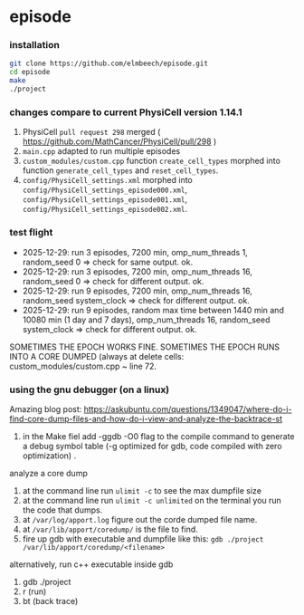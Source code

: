 # episode

### installation

```bash
git clone https://github.com/elmbeech/episode.git
cd episode
make
./project
```

### changes compare to current PhysiCell version 1.14.1

1. PhysiCell `pull request 298` merged ( https://github.com/MathCancer/PhysiCell/pull/298 )
1. `main.cpp`  adapted to run multiple episodes
1. `custom_modules/custom.cpp` function `create_cell_types` morphed into function `generate_cell_types` and `reset_cell_types`.
1. `config/PhysiCell_settings.xml` morphed into `config/PhysiCell_settings_episode000.xml`, `config/PhysiCell_settings_episode001.xml`, `config/PhysiCell_settings_episode002.xml`.


### test flight
+ 2025-12-29: run 3 episodes, 7200 min, omp_num_threads 1, random_seed 0  => check for same output. ok.
+ 2025-12-29: run 3 episodes, 7200 min, omp_num_threads 16, random_seed 0 => check for different output. ok.
+ 2025-12-29: run 9 episodes, 7200 min, omp_num_threads 16, random_seed system_clock => check for different output. ok.
+ 2025-12-29: run 9 episodes, random max time between 1440 min and 10080 min (1 day and 7 days), omp_num_threads 16, random_seed system_clock => check for different output. ok.

SOMETIMES THE EPOCH WORKS FINE.
SOMETIMES THE EPOCH RUNS INTO A CORE DUMPED (always at delete cells: custom_modules/custom.cpp ~ line 72.


### using the gnu debugger (on a linux)

Amazing blog post: https://askubuntu.com/questions/1349047/where-do-i-find-core-dump-files-and-how-do-i-view-and-analyze-the-backtrace-st

1. in the Make fiel add -ggdb -O0 flag to the compile command to generate a debug symbol table (-g optimized for gdb, code compiled with zero optimization) .

analyze a core dump
1. at the command line run `ulimit -c` to see the max dumpfile size
1. at the command line run `ulimit -c unlimited` on the terminal you run the code that dumps.
1. at `/var/log/apport.log` figure out the corde dumped file name.
1. at `/var/lib/apport/coredump/` is the file to find.
1. fire up gdb with executable and dumpfile like this: `gdb ./project /var/lib/apport/coredump/<filename>`

alternatively, run c++ executable inside gdb
1. gdb ./project
1. r  (run) 
1. bt (back trace)
